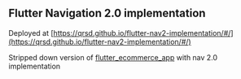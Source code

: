## Flutter Navigation 2.0 implementation
Deployed at [https://qrsd.github.io/flutter-nav2-implementation/#/](https://qrsd.github.io/flutter-nav2-implementation/#/)


Stripped down version of [flutter_ecommerce_app](https://github.com/TheAlphamerc/flutter_ecommerce_app) with nav 2.0 implementation
